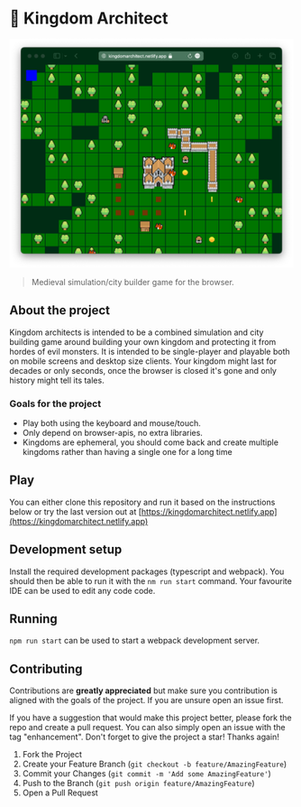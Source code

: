 # 🏰 Kingdom Architect
![Screenshot of the game](screenshot/screenshot.png)

> Medieval simulation/city builder game for the browser.

## About the project

Kingdom architects is intended to be a combined simulation and city building game around building your own kingdom and protecting it from hordes of evil monsters. It is intended to be single-player and playable both on mobile screens and desktop size clients. Your kingdom might last for decades or only seconds, once the browser is closed it's gone and only history might tell its tales.

### Goals for the project
- Play both using the keyboard and mouse/touch.
- Only depend on browser-apis, no extra libraries.
- Kingdoms are ephemeral, you should come back and create multiple kingdoms rather than having a single one for a long time

## Play

You can either clone this repository and run it based on the instructions below or try the last version out at [https://kingdomarchitect.netlify.app](https://kingdomarchitect.netlify.app)

## Development setup

Install the required development packages (typescript and webpack). You should then be able to run it with the `nm run start` command. Your favourite IDE can be used to edit any code code.

## Running

`npm run start` can be used to start a webpack development server.


## Contributing

Contributions are **greatly appreciated** but make sure you contribution is aligned with the goals of the project. If you are unsure open an issue first.

If you have a suggestion that would make this project better, please fork the repo and create a pull request. You can also simply open an issue with the tag "enhancement".
Don't forget to give the project a star! Thanks again!

1. Fork the Project
2. Create your Feature Branch (`git checkout -b feature/AmazingFeature`)
3. Commit your Changes (`git commit -m 'Add some AmazingFeature'`)
4. Push to the Branch (`git push origin feature/AmazingFeature`)
5. Open a Pull Request
